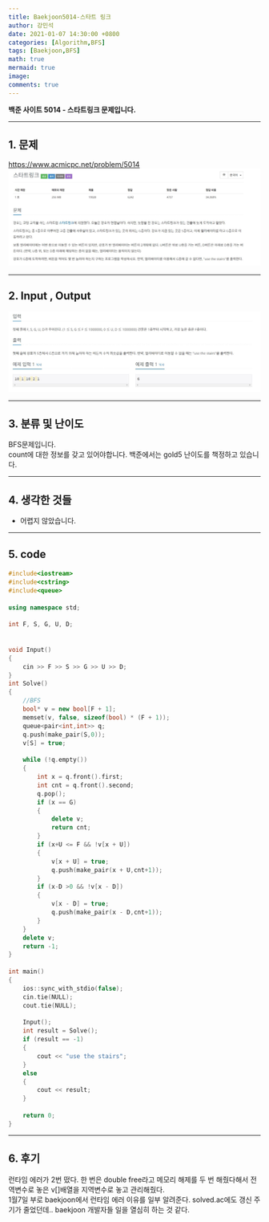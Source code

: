 ```yaml
---
title: Baekjoon5014-스타트 링크
author: 강민석
date: 2021-01-07 14:30:00 +0800
categories: [Algorithm,BFS]
tags: [Baekjoon,BFS]
math: true
mermaid: true
image: 
comments: true
---
```


**백준 사이트 5014 - 스타트링크 문제입니다.**

-----  

## 1. 문제
<https://www.acmicpc.net/problem/5014>
![](/assets/img/sample/Baekjoon/5014/Problem.JPG)

-----  

## 2. Input , Output
![](/assets/img/sample/Baekjoon/5014/input.JPG)

-----  

## 3. 분류 및 난이도

BFS문제입니다.  
count에 대한 정보를 갖고 있어야합니다.
백준에서는 gold5 난이도를 책정하고 있습니다.

-----  

## 4. 생각한 것들

- 어렵지 않았습니다.

-----  

## 5. code

```c++
#include<iostream>
#include<cstring>
#include<queue>

using namespace std;

int F, S, G, U, D;


void Input()
{
	cin >> F >> S >> G >> U >> D;
}
int Solve()
{
	//BFS
	bool* v = new bool[F + 1];
	memset(v, false, sizeof(bool) * (F + 1));
	queue<pair<int,int>> q;
	q.push(make_pair(S,0));
	v[S] = true;

	while (!q.empty())
	{
		int x = q.front().first;
		int cnt = q.front().second;
		q.pop();
		if (x == G)
		{
			delete v;
			return cnt;
		}
		if (x+U <= F && !v[x + U])
		{
			v[x + U] = true;
			q.push(make_pair(x + U,cnt+1));
		}
		if (x-D >0 && !v[x - D])
		{
			v[x - D] = true;
			q.push(make_pair(x - D,cnt+1));
		}
	}
	delete v;
	return -1;
}

int main()
{
	ios::sync_with_stdio(false);
	cin.tie(NULL);
	cout.tie(NULL);

	Input();
	int result = Solve();
	if (result == -1)
	{
		cout << "use the stairs";
	}
	else
	{
		cout << result;
	}

	return 0;
}
```
-----

## 6. 후기
런타임 에러가 2번 떴다. 한 번은 double free라고 메모리 해제를 두 번 해줬다해서 전역변수로 놓은 v[]배열을 지역변수로 놓고 관리해줬다.  
1월7일 부로 baekjoon에서 런타임 에러 이유를 일부 알려준다. solved.ac에도 갱신 주기가 줄었던데.. baekjoon 개발자들 일을 열심히 하는 것 같다.  



 
